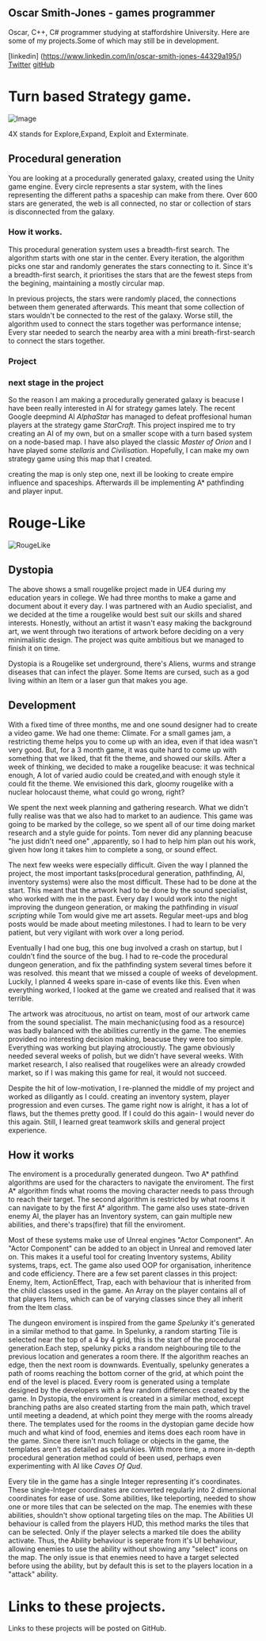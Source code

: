 ## Oscar Smith-Jones - games programmer

Oscar, C++, C# programmer studying at staffordshire University. Here are some of my projects.Some of which may still be in development.

[linkedin] (https://www.linkedin.com/in/oscar-smith-jones-44329a195/) 
[Twitter](https://twitter.com/OscarSmithJone1)
[gitHub](https://github.com/ozzysmithjones)



# Turn based Strategy game.

![Image](https://github.com/ozzysmithjones/ozzysmithjones.github.io/blob/master/GalaxyGeneration.PNG?raw=true)

4X stands for Explore,Expand, Exploit and Exterminate. 

## Procedural generation

You are looking at a procedurally generated galaxy, created using the Unity game engine. Every circle represents a star system, with the lines representing the different paths a spaceship can make from there. Over 600 stars are generated, the web is all connected, no star or collection of stars is disconnected from the galaxy. 

### How it works. 

This procedural generation system uses a breadth-first search. The algorithm starts with one star in the center. Every iteration, the algorithm picks one star and randomly generates the stars connecting to it. Since it's a breadth-first search, it prioritises the stars that are the fewest steps from the begining, maintaining a mostly circular map. 

In previous projects, the stars were randomly placed, the connections between them generated afterwards. This meant that some collection of stars wouldn't be connected to the rest of the galaxy. Worse still, the algorithm used to connect the stars together was performance intense; Every star needed to search the nearby area with a mini breath-first-search to connect the stars together. 

### Project


### next stage in the project

So the reason I am making a procedurally generated galaxy is beacuse I have been really interested in AI for strategy games lately. The recent Google deepmind AI  _AlphaStar_ has managed to defeat proffesional human players at the strategy game _StarCraft_. This project inspired me to try creating an AI of my own, but on a smaller scope with a turn based system on a node-based map. I have also played the classic _Master of Orion_ and I have played some _stellaris_ and _Civilisation_. Hopefully, I can make my own strategy game using this map that I created.

creating the map is only step one, next ill be looking to create empire influence and spaceships. Afterwards ill be implementing A* pathfinding and player input. 

# Rouge-Like

![RougeLike](https://github.com/ozzysmithjones/ozzysmithjones.github.io/blob/master/FIRE.PNG?raw=true)

## Dystopia 

The above shows a small rougelike project made in UE4 during my education years in college. We had three months to make a game and document about it every day. I was partnered with an Audio specialist, and we decided at the time a rougelike would best suit our skills and shared interests. Honestly, without an artist it wasn't easy making the background art, we went through two iterations of artwork before deciding on a very minimalistic design. The project was quite ambitious but we managed to finish it on time.

Dystopia is a Rougelike set underground, there's Aliens, wurms and strange diseases that can infect the player. Some Items are cursed, such as a god living within an Item or a laser gun that makes you age. 

## Development

With a fixed time of three months, me and one sound designer had to create a video game. We had one theme: Climate. For a small games jam, a restricting theme helps you to come up with an idea, even if that idea wasn't very good. But, for a 3 month game, it was quite hard to come up with something that we liked, that fit the theme, and showed our skills. After a week of thinking, we decided to make a rougelike beacuse: it was technical enough, A lot of varied audio could be created,and with enough style it could fit the theme. We envisioned this dark, gloomy rougelike with a nuclear holocaust theme, what could go wrong, right? 

We spent the next week planning and gathering research. What we didn't fully realise was that we also had to market to an audience. This game was going to be marked by the college, so we spent all of our time doing market research and a style guide for points. Tom never did any planning beacuse "he just didn't need one" ,apparently, so I had to help him plan out his work, given how long it takes him to complete a song, or sound effect. 

The next few weeks were especially difficult. Given the way I planned the project, the most important tasks(procedural generation, pathfinding, AI, inventory systems) were also the most difficult. These had to be done at the start. This meant that the artwork had to be done by the sound specialist, who worked with me in the past. Every day I would work into the night improving the dungeon generation, or making the pathfinding in _visual scripting_ while Tom would give me art assets. Regular meet-ups and blog posts would be made about meeting milestones. I had to learn to be very patient, but very vigilant with work over a long period. 

Eventually I had one bug, this one bug involved a crash on startup, but I couldn't find the source of the bug. I had to re-code the procedural dungeon generation, and fix the pathfinding system several times before it was resolved. this meant that we missed a couple of weeks of development. Luckily, I planned 4 weeks spare in-case of events like this. Even when everything worked, I looked at the game we created and realised that it was terrible. 

The artwork was atrocituous, no artist on team, most of our artwork came from the sound specialist. The main mechanic(using food as a resource) was badly balanced with the abilities currently in the game. The enemies provided no interesting decision making, beacuse they were too simple. Everything was working but playing atrocioustly. The game obviously needed several weeks of polish, but we didn't have several weeks. With market research, I also realised that rougelikes were an already crowded market, so if I was making this game for real, it would not succeed.

Despite the hit of low-motivation, I re-planned the middle of my project and worked as diligantly as I could. creating an inventory system, player progression and even curses. The game right now is alright, it has a lot of flaws, but the themes pretty good. If I could do this again- I would never do this again. Still, I learned great teamwork skills and general project experience.


## How it works

The enviroment is a procedurally generated dungeon. Two A* pathfind algorithms are used for the characters to navigate the enviroment. The first A* algorithm finds what rooms the moving character needs to pass through to reach their target. The second algorithm is restricted by what rooms it can navigate to by the first A* algorithm. The game also uses state-driven enemy AI, the player has an Inventory system, can gain multiple new abilities, and there's traps(fire) that fill the enviroment.   

Most of these systems make use of Unreal engines "Actor Component". An "Actor Component" can be added to an object in Unreal and removed later on. This makes it a useful tool for creating Inventory systems, Ability systems, traps, ect. The game also used OOP for organisation, inheritence and code efficiency. There are a few set parent classes in this project: Enemy, Item, ActionEffect, Trap, each with behaviour that is inherited from the child classes used in the game. An Array on the player contains all of that players Items, which can be of varying classes since they all inherit from the Item class. 

The dungeon enviroment is inspired from the game _Spelunky_ it's generated in a similar method to that game. In Spelunky, a random starting Tile is selected near the top of a 4 by 4 grid, this is the start of the procedural generation.Each step, spelunky picks a random neighbouring tile to the previous location and generates a room there. If the algorithm reaches an edge, then the next room is downwards. Eventually, spelunky generates a path of rooms reaching the bottom corner of the grid, at which point the end of the level is placed. Every room is generated using a template designed by the developers with a few random differences created by the game. In Dystopia, the enviroment is created in a similar method, except branching paths are also created starting from the main path, which travel until meeting a deadend, at which point they merge with the rooms already there. The templates used for the rooms in the dystopian game decide how much and what kind of food, enemies and items does each room have in the game. Since there isn't much foliage or objects in the game, the templates aren't as detailed as spelunkies. With more time, a more in-depth procedural generation method could of been used, perhaps even experimenting with AI like _Caves Of Qud_. 

Every tile in the game has a single Integer representing it's coordinates. These single-Integer coordinates are converted regularly into 2 dimensional coordinates for ease of use. Some abilities, like teleporting, needed to show one or more tiles that can be selected on the map. The enemies with these abilities, shouldn't show optional targeting tiles on the map. The Abilities UI behaviour is called from the players HUD, this method marks the tiles that can be selected. Only if the player selects a marked tile does the ability activate. Thus, the Ability behaviour is seperate from it's UI behaviour, allowing enemies to use the ability without showing any "select" icons on the map.  The only issue is that enemies need to have a target selected before using the ability, but by default this is set to the players location in a "attack" ability.

# Links to these projects. 
Links to these projects will be posted on GitHub. 





